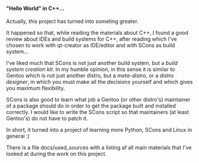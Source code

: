 #### "Hello World" in C++...

Actually, this project has turned into someting greater.  
  
It happened so that, while reading the materials about C++, I found a good review about IDEs and build systems 
for C++, after reading which I've chosen to work with qt-creator as IDE/editor and with SCons as build system...  
  
I've liked much that SCons is not just another build system, but a *build system creation kit*. In my humble opinion, in 
this sense it is similar to Gentoo which is not just another distro, but a *meta-distro*, or a *distro designer*, in which 
you must make all the decisions yourself and which gives you maximum flexibility.  
  
SCons is also good to learn what job a Gentoo (or other distro's) maintainer of a package should do in order to get the 
package built and installed correctly. I would like to write the SCons script so that maintainers (at least Gentoo's) do 
not have to patch it.  
  
In short, it turned into a project of learning more Python, SCons and Linux in general :)  
  
There is a file docs/used_sources with a listing af all main materials that I've looked at during the work on this project.
